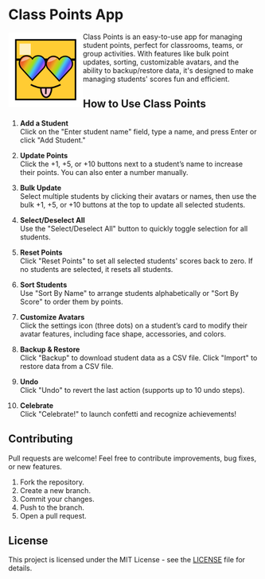 # Class Points App

<img src="weeble.svg" alt="ClassPoints Logo" width="150" height="auto" align="left">

Class Points is an easy-to-use app for managing student points, perfect for classrooms, teams, or group activities. With features like bulk point updates, sorting, customizable avatars, and the ability to backup/restore data, it's designed to make managing students' scores fun and efficient.

## How to Use Class Points

1. **Add a Student**  
   Click on the "Enter student name" field, type a name, and press Enter or click "Add Student."

2. **Update Points**  
   Click the +1, +5, or +10 buttons next to a student’s name to increase their points. You can also enter a number manually.

3. **Bulk Update**  
   Select multiple students by clicking their avatars or names, then use the bulk +1, +5, or +10 buttons at the top to update all selected students.

4. **Select/Deselect All**  
   Use the "Select/Deselect All" button to quickly toggle selection for all students.

5. **Reset Points**  
   Click "Reset Points" to set all selected students' scores back to zero. If no students are selected, it resets all students.

6. **Sort Students**  
   Use "Sort By Name" to arrange students alphabetically or "Sort By Score" to order them by points.

7. **Customize Avatars**  
   Click the settings icon (three dots) on a student’s card to modify their avatar features, including face shape, accessories, and colors.

8. **Backup & Restore**  
   Click "Backup" to download student data as a CSV file. Click "Import" to restore data from a CSV file.

9. **Undo**  
   Click "Undo" to revert the last action (supports up to 10 undo steps).

10. **Celebrate**  
    Click "Celebrate!" to launch confetti and recognize achievements!

## Contributing

Pull requests are welcome! Feel free to contribute improvements, bug fixes, or new features. 

1. Fork the repository.
2. Create a new branch.
3. Commit your changes.
4. Push to the branch.
5. Open a pull request.

## License

This project is licensed under the MIT License - see the [LICENSE](LICENSE) file for details.
